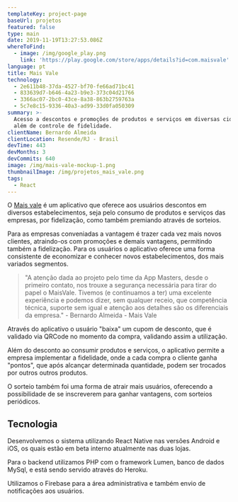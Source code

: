 ```yaml
---
templateKey: project-page
baseUrl: projetos
featured: false
type: main
date: 2019-11-19T13:27:53.086Z
whereToFind:
  - image: /img/google_play.png
    link: 'https://play.google.com/store/apps/details?id=com.maisvale'
language: pt
title: Mais Vale
technology:
  - 2e611b48-37da-4527-bf70-fe66ad71bc41
  - 833639d7-b646-4a23-b9e3-373c04d21766
  - 3366ac07-2bc0-43ce-8a38-863b2759763a
  - 5c7e8c15-9336-40a3-ad99-33d0fa050309
summary: >-
  Acesso a descontos e promoções de produtos e serviços em diversas cidades,
  além de controle de fidelidade.
clientName: Bernardo Almeida
clientLocation: Resende/RJ - Brasil
devTime: 443
devMonths: 3
devCommits: 640
image: /img/mais-vale-mockup-1.png
thumbnailImage: /img/projetos_mais_vale.png
tags:
  - React
---
```

O [Mais vale](https://maisvale.appmasters.io/) é um aplicativo que oferece aos usuários descontos em diversos estabelecimentos, seja pelo consumo de produtos e serviços das empresas, por fidelização, como também premiando através de sorteios.

Para as empresas conveniadas a vantagem é trazer cada vez mais novos clientes, atraindo-os com promoções e demais vantagens, permitindo também a fidelização. Para os usuários o aplicativo oferece uma forma consistente de economizar e conhecer novos estabelecimentos, dos mais variados segmentos.

> "A atenção dada ao projeto pelo time da App Masters, desde o primeiro contato, nos trouxe a segurança necessária para tirar do papel o MaisVale. Tivemos (e continuamos a ter) uma excelente experiência e podemos dizer, sem qualquer receio, que competência técnica, suporte sem igual e atenção aos detalhes são os diferenciais da empresa." - Bernardo Almeida - Mais Vale

Através do aplicativo o usuário "baixa" um cupom de desconto, que é validado via QRCode no momento da compra, validando assim a utilização.

Além do desconto ao consumir produtos e serviços, o aplicativo permite a empresa implementar a fidelidade, onde a cada compra o cliente ganha "pontos", que após alcançar determinada quantidade, podem ser trocados por outros outros produtos.

O sorteio também foi uma forma de atrair mais usuários, oferecendo a possibilidade de se inscreverem para ganhar vantagens, com sorteios periódicos.

## Tecnologia

Desenvolvemos o sistema utilizando React Native nas versões Android e iOS, os quais estão em beta interno atualmente nas duas lojas.

Para o backend utilizamos PHP com o framework Lumen, banco de dados MySql, e está sendo servido através do Heroku.

Utilizamos o Firebase para a área administrativa e também envio de notificações aos usuários.
